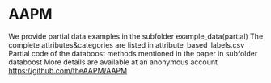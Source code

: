 # AAPM
We provide partial data examples in the subfolder example_data(partial)
The complete attributes&categories are listed in attribute_based_labels.csv
Partial code of the databoost methods mentioned in the paper in subfolder databoost
More details are available at an anonymous account https://github.com/theAAPM/AAPM
